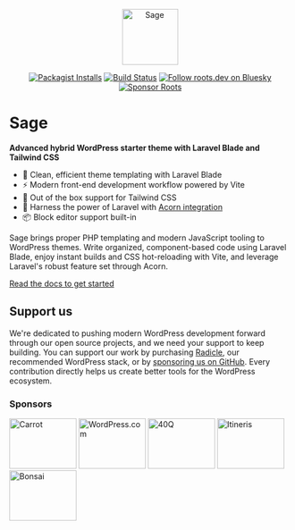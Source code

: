 <p align="center">
  <a href="https://roots.io/sage/"><img alt="Sage" src="https://cdn.roots.io/app/uploads/logo-sage.svg" height="100"></a>
</p>

<p align="center">
  <a href="https://packagist.org/packages/roots/sage"><img alt="Packagist Installs" src="https://img.shields.io/packagist/dt/roots/sage?label=projects%20created&colorB=2b3072&colorA=525ddc&style=flat-square"></a>
  <a href="https://github.com/roots/sage/actions/workflows/main.yml"><img alt="Build Status" src="https://img.shields.io/github/actions/workflow/status/roots/sage/main.yml?branch=main&logo=github&label=CI&style=flat-square"></a>
  <a href="https://bsky.app/profile/roots.dev"><img alt="Follow roots.dev on Bluesky" src="https://img.shields.io/badge/follow-@roots.dev-0085ff?logo=bluesky&style=flat-square"></a>
  <a href="https://github.com/sponsors/roots"><img src="https://img.shields.io/badge/sponsor%20roots-525ddc?logo=github&style=flat-square&logoColor=ffffff&message=" alt="Sponsor Roots"></a>
</p>

# Sage

**Advanced hybrid WordPress starter theme with Laravel Blade and Tailwind CSS**

- 🔧 Clean, efficient theme templating with Laravel Blade
- ⚡️ Modern front-end development workflow powered by Vite
- 🎨 Out of the box support for Tailwind CSS
- 🚀 Harness the power of Laravel with [Acorn integration](https://github.com/roots/acorn)
- 📦 Block editor support built-in

Sage brings proper PHP templating and modern JavaScript tooling to WordPress themes. Write organized, component-based code using Laravel Blade, enjoy instant builds and CSS hot-reloading with Vite, and leverage Laravel's robust feature set through Acorn.

[Read the docs to get started](https://roots.io/sage/docs/installation/)

## Support us

We're dedicated to pushing modern WordPress development forward through our open source projects, and we need your support to keep building. You can support our work by purchasing [Radicle](https://roots.io/radicle/), our recommended WordPress stack, or by [sponsoring us on GitHub](https://github.com/sponsors/roots). Every contribution directly helps us create better tools for the WordPress ecosystem.

### Sponsors

<a href="https://carrot.com/"><img src="https://cdn.roots.io/app/uploads/carrot.svg" alt="Carrot" width="120" height="90"></a> <a href="https://wordpress.com/"><img src="https://cdn.roots.io/app/uploads/wordpress.svg" alt="WordPress.com" width="120" height="90"></a> <a href="https://40q.agency/"><img src="https://cdn.roots.io/app/uploads/40q.svg" alt="40Q" width="120" height="90"></a> <a href="https://www.itineris.co.uk/"><img src="https://cdn.roots.io/app/uploads/itineris.svg" alt="Itineris" width="120" height="90"></a> <a href="https://bonsai.so/"><img src="https://cdn.roots.io/app/uploads/bonsai.svg" alt="Bonsai" width="120" height="90"></a>
